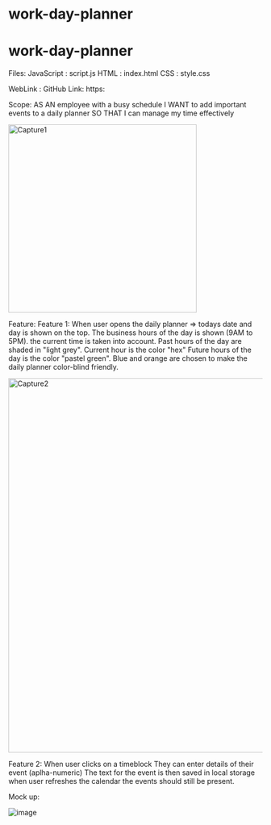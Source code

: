 # work-day-planner
# work-day-planner
Files:
JavaScript : script.js
HTML	     : index.html
CSS	       : style.css

WebLink    :
GitHub Link: https:

Scope:
AS AN employee with a busy schedule
I WANT to add important events to a daily planner
SO THAT I can manage my time effectively

<img width="373" alt="Capture1" src="https://user-images.githubusercontent.com/75001492/104404237-34ee0900-5528-11eb-9d53-441feee7b8f3.PNG">


Feature: 
Feature 1:
When user opens the daily planner => todays date and day is shown on the top. 
The business hours of the day is shown (9AM to 5PM). 
the current time is taken into account. 
Past hours of the day are shaded in "light grey". 
Current hour is the color "hex"
Future hours of the day is the color "pastel green". 
Blue and orange are chosen to make the daily planner color-blind friendly. 


<img width="742" alt="Capture2" src="https://user-images.githubusercontent.com/75001492/104404130-f5bfb800-5527-11eb-9f5a-fd31c5a347e4.PNG">

Feature 2:
When user clicks on a timeblock
They can enter details of their event (aplha-numeric)
The text for the event is then saved in local storage
when user refreshes the calendar the events should still be present. 



Mock up:

![image](https://user-images.githubusercontent.com/75001492/104398737-5269a580-551d-11eb-9d9a-ce4e1f4cdacb.png)

